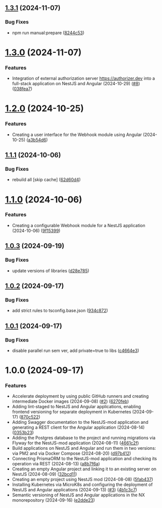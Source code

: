 ## [1.3.1](https://github.com/nestjs-mod/nestjs-mod-fullstack/compare/client-v1.3.0...client-v1.3.1) (2024-11-07)

### Bug Fixes

- npm run manual:prepare ([8244c53](https://github.com/nestjs-mod/nestjs-mod-fullstack/commit/8244c53536e39d33b9ebca2876cf9a7c3e76abc2))

# [1.3.0](https://github.com/nestjs-mod/nestjs-mod-fullstack/compare/client-v1.2.0...client-v1.3.0) (2024-11-07)

### Features

- Integration of external authorization server https://authorizer.dev into a full-stack application on NestJS and Angular (2024-10-29) ([#8](https://github.com/nestjs-mod/nestjs-mod-fullstack/issues/8)) ([038fea7](https://github.com/nestjs-mod/nestjs-mod-fullstack/commit/038fea7238f5459ff4f917fd0a963b82d1656978))

# [1.2.0](https://github.com/nestjs-mod/nestjs-mod-fullstack/compare/client-v1.1.1...client-v1.2.0) (2024-10-25)

### Features

- Creating a user interface for the Webhook module using Angular (2024-10-25) ([a3b54d6](https://github.com/nestjs-mod/nestjs-mod-fullstack/commit/a3b54d6d7febda6d508127b637461f742816a18a))

## [1.1.1](https://github.com/nestjs-mod/nestjs-mod-fullstack/compare/client-v1.1.0...client-v1.1.1) (2024-10-06)

### Bug Fixes

- rebuild all [skip cache] ([62d60d4](https://github.com/nestjs-mod/nestjs-mod-fullstack/commit/62d60d4090732423abdf54e22c8aefd02a592fb7))

# [1.1.0](https://github.com/nestjs-mod/nestjs-mod-fullstack/compare/client-v1.0.3...client-v1.1.0) (2024-10-06)

### Features

- Creating a configurable Webhook module for a NestJS application (2024-10-06) ([9f15399](https://github.com/nestjs-mod/nestjs-mod-fullstack/commit/9f1539978321075aa969d653356d7fecd2ad03df))

## [1.0.3](https://github.com/nestjs-mod/nestjs-mod-fullstack/compare/client-v1.0.2...client-v1.0.3) (2024-09-19)

### Bug Fixes

- update versions of libraries ([d28e785](https://github.com/nestjs-mod/nestjs-mod-fullstack/commit/d28e785321d5389368618ab840b3f56b65989580))

## [1.0.2](https://github.com/nestjs-mod/nestjs-mod-fullstack/compare/client-v1.0.1...client-v1.0.2) (2024-09-17)

### Bug Fixes

- add strict rules to tsconfig.base.json ([934c872](https://github.com/nestjs-mod/nestjs-mod-fullstack/commit/934c8727c51a73dab6d7373bacd3e4014583df0e))

## [1.0.1](https://github.com/nestjs-mod/nestjs-mod-fullstack/compare/client-v1.0.0...client-v1.0.1) (2024-09-17)

### Bug Fixes

- disable parallel run sem ver, add private=true to libs ([c4664e3](https://github.com/nestjs-mod/nestjs-mod-fullstack/commit/c4664e3c7934c3fae98ce3c0693de3964c6da8d8))

# 1.0.0 (2024-09-17)

### Features

- Accelerate deployment by using public GitHub runners and creating intermediate Docker images (2024-09-08) ([#2](https://github.com/nestjs-mod/nestjs-mod-fullstack/issues/2)) ([6270feb](https://github.com/nestjs-mod/nestjs-mod-fullstack/commit/6270febc23d50100133897630c1476b30b7e8751))
- Adding lint-staged to NestJS and Angular applications, enabling frontend versioning for separate deployment in Kubernetes (2024-09-17) ([870c522](https://github.com/nestjs-mod/nestjs-mod-fullstack/commit/870c5227f026d70cf81072fe9a40b83d4e32c0b0))
- Adding Swagger documentation to the NestJS-mod application and generating a REST client for the Angular application (2024-08-14) ([0353b23](https://github.com/nestjs-mod/nestjs-mod-fullstack/commit/0353b23b1b65d1ff8e6e5f6185e235bbe05cf523))
- Adding the Postgres database to the project and running migrations via Flyway for the NestJS-mod application (2024-08-11) ([4661c2f](https://github.com/nestjs-mod/nestjs-mod-fullstack/commit/4661c2f29170568fdf62d3ba0dd4bf20a79a1afa))
- Build applications on NestJS and Angular and run them in two versions: via PM2 and via Docker Compose (2024-08-20) ([d97b412](https://github.com/nestjs-mod/nestjs-mod-fullstack/commit/d97b4121e910627e19fa55f01919557ae898dc42))
- Connecting PrismaORM to the NestJS-mod application and checking its operation via REST (2024-08-13) ([a8b7f6a](https://github.com/nestjs-mod/nestjs-mod-fullstack/commit/a8b7f6ae2660a21730860b384c30da9fc82e9238))
- Creating an empty Angular project and linking it to an existing server on NestJS (2024-08-09) ([32bcd11](https://github.com/nestjs-mod/nestjs-mod-fullstack/commit/32bcd1171985f5bd22e10b67c6b179807ef75cfc))
- Creating an empty project using NestJS mod (2024-08-08) ([5fab437](https://github.com/nestjs-mod/nestjs-mod-fullstack/commit/5fab437a5d4a9122aee021f3a49756419dc8dee2))
- Installing Kubernetes via MicroK8s and configuring the deployment of NestJS and Angular applications (2024-09-13) ([#3](https://github.com/nestjs-mod/nestjs-mod-fullstack/issues/3)) ([4b1c3c7](https://github.com/nestjs-mod/nestjs-mod-fullstack/commit/4b1c3c7d6bcb0b3bac479d5f414bbefd49aa5e87))
- Semantic versioning of NestJS and Angular applications in the NX monorepository (2024-09-16) ([e2dde23](https://github.com/nestjs-mod/nestjs-mod-fullstack/commit/e2dde23394fa545bf413452c7f7963dabce4753c))
